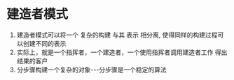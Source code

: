 # 建造者模式
1. 建造者模式可以将一个 复杂的构建 与其 表示 相分离, 使得同样的构建过程可以创建不同的表示
2. 实际上，就是一个指挥者，一个建造者，一个使用指挥者调用建造者工作 得出结果的客户
3. 分步骤构建一个复杂的对象---分步骤是一个稳定的算法